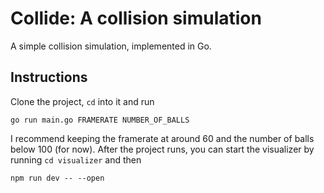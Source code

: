 # Collide: A collision simulation

A simple collision simulation, implemented in Go.

## Instructions

Clone the project, `cd` into it and run 
```
go run main.go FRAMERATE NUMBER_OF_BALLS
```
I recommend keeping the framerate at around 60 and the number of balls below 100
(for now). After the project runs, you can start the visualizer by running `cd visualizer` 
and then 
```
npm run dev -- --open
```

